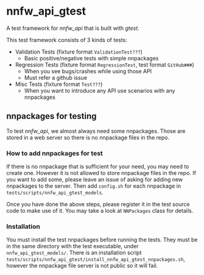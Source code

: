 # nnfw_api_gtest

A test framework for *nnfw_api* that is built with *gtest*.

This test framework consists of 3 kinds of tests:

- Validation Tests (fixture format `ValidationTest???`)
    - Basic positive/negative tests with simple nnpackages
- Regression Tests (fixture format `RegressionTest`, test format `GitHub###`)
    - When you see bugs/crashes while using those API
    - Must refer a github issue
- Misc Tests (fixture format `Test???`)
    - When you want to introduce any API use scenarios with any nnpackages

## nnpackages for testing

To test *nnfw_api*, we almost always need some nnpackages. Those are stored in a web server so there is no nnpackage files in the repo.

### How to add nnpackages for test

If there is no nnpackage that is sufficient for your need, you may need to create one. However it is not allowed to store nnpackage files in the repo.
If you want to add some, please leave an issue of asking for adding new nnpackages to the server. Then add `config.sh` for each nnpackage in `tests/scripts/nnfw_api_gtest_models`.

Once you have done the above steps, please register it in the test source code to make use of it. You may take a look at `NNPackages` class for details.

### Installation

You must install the test nnpackages before running the tests. They must be in the same directory with the test executable, under `nnfw_api_gtest_models/`. There is an installation script `tests/scripts/nnfw_api_gtest/install_nnfw_api_gtest_nnpackages.sh`, however the nnpackage file server is not public so it will fail.

